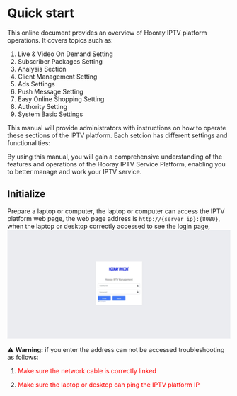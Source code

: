  # Quick start

This online document provides an overview of Hooray IPTV platform operations. It covers topics such as: 

1. Live & Video On Demand Setting
2. Subscriber Packages Setting
3. Analysis Section
4. Client Management Setting
5. Ads Settings
6. Push Message Setting
7. Easy Online Shopping Setting 
8. Authority Setting
9. System Basic Settings

This manual will provide administrators with instructions on how to operate these sections of the IPTV platform. Each setcion has different settings and functionalities:

By using this manual, you will gain a comprehensive understanding of the features and operations of the Hooray IPTV Service Platform, enabling you to better manage and work your IPTV service.


## Initialize

Prepare a laptop or computer, the laptop or computer can access the IPTV platform web page, the web page address is `http://{server ip}:{8080}`, when the laptop or desktop correctly accessed to see the login page, 
![Login Page](_images/1.png)


:warning: **Warning:** if you enter the address can not be accessed troubleshooting as follows:

 1. <font color="red"> Make sure the network cable is correctly linked </font>

2. <font color="red"> Make sure the laptop or desktop can ping the IPTV platform IP </font>


